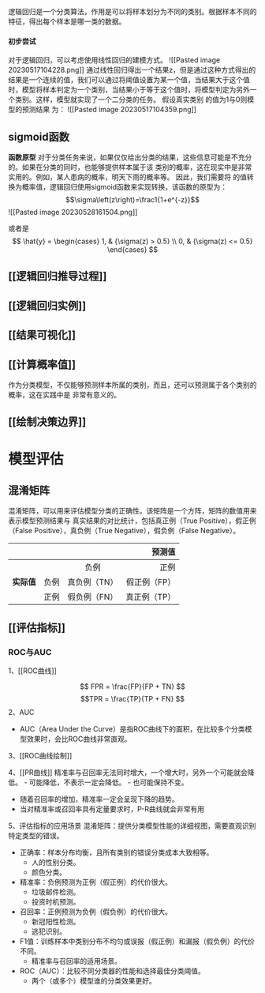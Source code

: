 逻辑回归是一个分类算法，作用是可以将样本划分为不同的类别。根据样本不同的特征，得出每个样本是哪一类的数据。

#### 初步尝试
对于逻辑回归，可以考虑使用线性回归的建模方式。
![[Pasted image 20230517104228.png]]
通过线性回归得出一个结果z，但是通过这种方式得出的结果是一个连续的值，我们可以通过将阈值设置为某一个值，当结果大于这个值时，模型将样本判定为一个类别，当结果小于等于这个值时，将模型判定为另外一个类别。这样，模型就实现了一个二分类的任务。
假设真实类别 的值为1与0则模型的预测结果 为：
![[Pasted image 20230517104359.png]]

## sigmoid函数
**函数原型**
对于分类任务来说，如果仅仅给出分类的结果，这些信息可能是不充分的。如果在分类的同时，也能够提供样本属于该 类别的概率，这在现实中是非常实用的。例如，某人患病的概率，明天下雨的概率等。 因此，我们需要将 的值转换为概率值，逻辑回归使用sigmoid函数来实现转换，该函数的原型为：
$$\sigma\left(z\right)=\frac1{1+e^{-z}}$$
![[Pasted image 20230528161504.png]]

或者是
$$
\hat{y} = 
\begin{cases}
1, & {\sigma(z) > 0.5} \\
0, & {\sigma(z) <= 0.5}
\end{cases}
$$

## [[逻辑回归推导过程]]

## [[逻辑回归实例]]

## [[结果可视化]]

## [[计算概率值]]
作为分类模型，不仅能够预测样本所属的类别，而且，还可以预测属于各个类别的概率，这在实践中是 非常有意义的。

## [[绘制决策边界]]


# 模型评估
## 混淆矩阵
混淆矩阵，可以用来评估模型分类的正确性。该矩阵是一个方阵，矩阵的数值用来表示模型预测结果与 真实结果的对比统计，包括真正例（True Positive），假正例（False Positive），真负例（True Negative），假负例（False Negative）。

| | | | **预测值** |
|:---|:---:|:---:|----:|
| || 负例| 正例|
|**实际值**|负例 |真负例（TN）| 假正例（FP）|
| |正例 | 假负例（FN）| 真正例（TP）|
## [[评估指标]]
### ROC与AUC
1、[[ROC曲线]]

$$ FPR = \frac{FP}{FP + TN} $$
$$TPR = \frac{TP}{TP + FN} $$
2、AUC
- AUC（Area Under the Curve）是指ROC曲线下的面积，在比较多个分类模型效果时，会比ROC曲线非常直观。

3、[[ROC曲线绘制]]

4、[[PR曲线]]
精准率与召回率无法同时增大，一个增大时，另外一个可能就会降低。
	- 可能降低，不表示一定会降低。
	- 也可能保持不变。
- 随着召回率的增加，精准率一定会呈现下降的趋势。
- 当对精准率或召回率具有定量要求时，P-R曲线就会非常有用

5、评估指标的应用场景
混淆矩阵：提供分类模型性能的详细视图，需要直观识别特定类型的错误。
- 正确率：样本分布均衡，且所有类别的错误分类成本大致相等。
	- 人的性别分类。
	- 颜色分类。
- 精准率：负例预测为正例（假正例）的代价很大。
	- 垃圾邮件检测。
	- 投资时机预测。
- 召回率：正例预测为负例（假负例）的代价很大。
	- 新冠阳性检测。
	- 逃犯识别。
- F1值：训练样本中类别分布不均匀或误报（假正例）和漏报（假负例）的代价不同。
	- 精准率与召回率的适用场景。
- ROC（AUC）：比较不同分类器的性能和选择最佳分类阈值。
	- 两个（或多个）模型谁的分类效果更好。